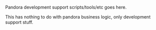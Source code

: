 Pandora development support scripts/tools/etc goes here.

This has nothing to do with pandora business logic, only development support stuff.
